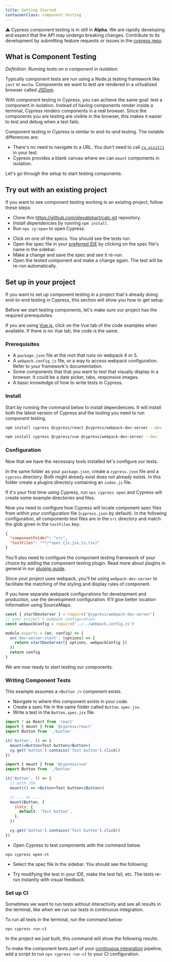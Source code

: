 ```yaml
---
title: Getting Started
containerClass: component-testing
---
```


<alert type="warning">

⚠️ Cypress component testing is in still in **Alpha**. We are rapidly developing and expect that the API may undergo breaking changes. Contribute to its development by submitting feature requests or issues in the [cypress repo](https://github.com/cypress-io/cypress/).

</alert>

## What is Component Testing

_Definition: Running tests on a component in isolation._

Typically component tests are run using a Node.js testing framework like `jest` or `mocha`. Components we want to test are rendered in a virtualized browser called [JSDom](https://github.com/jsdom/jsdom).

With component testing in Cypress, you can achieve the same goal: test a component in isolation. Instead of having components render inside a terminal, Cypress renders components in a real browser. Since the components you are testing are visible in the browser, this makes it easier to test and debug when a test fails.

Component testing in Cypress is similar to end-to-end testing. The notable differences are:

- There's no need to navigate to a URL. You don't need to call [`cy.visit()`](/api/commands/visit) in your test.
- Cypress provides a blank canvas where we can `mount` components in isolation.

Let's go through the setup to start testing components.

## Try out with an existing project

If you want to see component testing working in an existing project, follow these steps:

<!-- FIXME: update the url of the example repo we choose -->

- Clone this https://github.com/elevatebart/calc.git repository.
- Install dependencies by running `npm install`.
- Run `npx cy:open` to open Cypress.

<DocsImage src="/img/guides/component-testing/first-open.png" alt="Splash Screen of Component Testing" ></DocsImage>

- Click on one of the specs. You should see the tests run.
- Open the spec file in your [preferred IDE](guides/tooling/IDE-integration#file-opener-preference) by clicking on the spec file's name in the sidebar.
- Make a change and save the spec and see it re-run.
- Open the tested component and make a change again. The test will be re-run automatically.

<DocsImage src="/img/guides/component-testing/first-run.png" alt="Splash Screen of Component Testing" ></DocsImage>

## Set up in your project

If you want to set up component testing in a project that's already doing end-to-end testing in Cypress, this section will show you how to get setup.

Before we start testing components, let's make sure our project has the required prerequisites.

<alert type="info">

If you are using [Vue.js](https://vuejs.org/), click on the Vue tab of the code examples when available. If there is no Vue tab, the code is the same.

</alert>

### Prerequisites

- A `package.json` file at the root that runs on webpack 4 or 5.
- A `webpack.config.js` file, or a way to access webpack configuration. Refer to your framework's documentation.
- Some components that that you want to test that visually display in a browser. It could be a date picker, tabs, responsive images.
- A basic knowledge of how to write tests in Cypress.

### Install

Start by running the command below to install dependencies. It will install both the latest version of Cypress and the tooling you need to run component testing.

<code-group>
  <code-block label="React" active>

```bash
npm install cypress @cypress/react @cypress/webpack-dev-server --dev
```

  </code-block>
  <code-block label="Vue">

```bash
npm install cypress @cypress/vue @cypress/webpack-dev-server --dev
```

  </code-block>
</code-group>

### Configuration

Now that we have the necessary tools installed let's configure our tests.

In the same folder as your `package.json`, create a `cypress.json` file and a `cypress` directory. Both might already exist does not already exists. In this folder create a plugins directory containing an `index.js` file.

<alert type="info">

If it's your first time using Cypress, run `npx cypress open` and Cypress will create some example directories and files.

</alert>

Now you need to configure how Cypress will locate component spec files from within your configuration file (`cypress.json` by default). In the following configuration, all components test files are in the `src` directory and match the glob given in the `testFiles` key.

```json
{
  "componentFolder": "src",
  "testFiles": "**/*spec.{js,jsx,ts,tsx}"
}
```

You'll also need to configure the component testing framework of your choice by adding the component testing plugin. Read more about plugins in general in our [plugins guide](/guides/tooling/plugins-guide).

Since your project uses webpack, you'll be using `webpack-dev-server` to facilitate the matching of the styling and display rules of component.

<alert type="info">

If you have separate webpack configurations for development and production, use the development configuration. It'll give better location information using SourceMaps.

</alert>

```js
const { startDevServer } = require('@cypress/webpack-dev-server')
// your project's webpack configuration
const webpackConfig = require('../../webpack.config.js')

module.exports = (on, config) => {
  on('dev-server:start', (options) => {
    return startDevServer({ options, webpackConfig })
  })
  return config
}
```

We are now ready to start testing our components.

### Writing Component Tests

This example assumes a `<Button />` component exists.

- Navigate to where this component exists in your code.
- Create a spec file in the same folder called `Button.spec.jsx`.
- Write a test in the `Button.spec.jsx` file:

<code-group>
  <code-block label="React" active>

```jsx
import * as React from 'react'
import { mount } from '@cypress/react'
import Button from './button'

it('Button', () => {
  mount(<Button>Test button</Button>)
  cy.get('button').contains('Test button').click()
})
```

  </code-block>
  <code-block label="Vue">

```jsx
import { mount } from '@cypress/vue'
import Button from './button'

it('Button', () => {
  // with JSX
  mount(() => <Button>Test button</Button>)

  // ... or ...
  mount(Button, {
    slots: {
      default: 'Test button',
    },
  })

  cy.get('button').contains('Test button').click()
})
```

  </code-block>
</code-group>

- Open Cypress to test components with the command below.

```shell
npx cypress open-ct
```

- Select the spec file in the sidebar. You should see the following:

<DocsImage src="/img/guides/component-testing/one-spec.png" alt="Single Spec file with single test run" ></DocsImage>

- Try modifying the test in your IDE, make the test fail, etc. The tests re-run instantly with visual feedback.

### Set up CI

Sometimes we want to run tests without interactivity and see all results in the terminal, like when we run our tests in continuous integration.

To run all tests in the terminal, run the command below:

```shell
npx cypress run-ct
```

In the project we just built, this command will show the following results.

<DocsImage src="/img/guides/component-testing/run-result.png" alt="Result of headless test run" ></DocsImage>

To make the component tests part of your [continuous integration](/guides/guides/continuous-integration) pipeline, add a script to run `npx cypress run-ct` to your CI configuration.
